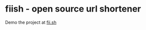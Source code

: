 # fiish - open source url shortener

Demo the project at <a target="_blank" href="https://fii.sh">fii.sh</a>
